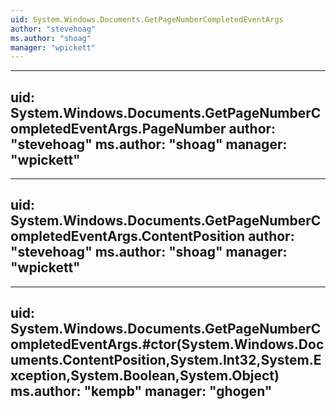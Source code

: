 ```yaml
---
uid: System.Windows.Documents.GetPageNumberCompletedEventArgs
author: "stevehoag"
ms.author: "shoag"
manager: "wpickett"
---
```


---
uid: System.Windows.Documents.GetPageNumberCompletedEventArgs.PageNumber
author: "stevehoag"
ms.author: "shoag"
manager: "wpickett"
---

---
uid: System.Windows.Documents.GetPageNumberCompletedEventArgs.ContentPosition
author: "stevehoag"
ms.author: "shoag"
manager: "wpickett"
---

---
uid: System.Windows.Documents.GetPageNumberCompletedEventArgs.#ctor(System.Windows.Documents.ContentPosition,System.Int32,System.Exception,System.Boolean,System.Object)
ms.author: "kempb"
manager: "ghogen"
---
